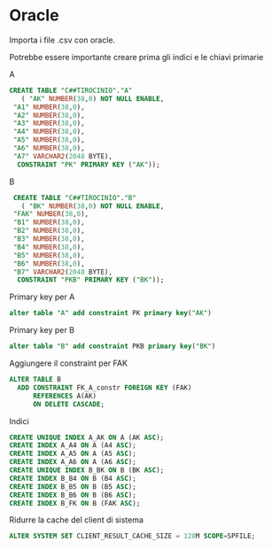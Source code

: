 # Oracle

Importa i file .csv con oracle.

Potrebbe essere importante creare prima gli indici e le chiavi primarie

A

```sql
CREATE TABLE "C##TIROCINIO"."A" 
   ( "AK" NUMBER(38,0) NOT NULL ENABLE, 
 "A1" NUMBER(38,0), 
 "A2" NUMBER(38,0), 
 "A3" NUMBER(38,0), 
 "A4" NUMBER(38,0), 
 "A5" NUMBER(38,0), 
 "A6" NUMBER(38,0), 
 "A7" VARCHAR2(2048 BYTE), 
  CONSTRAINT "PK" PRIMARY KEY ("AK"));
```

B

```sql
 CREATE TABLE "C##TIROCINIO"."B" 
   ( "BK" NUMBER(38,0) NOT NULL ENABLE, 
 "FAK" NUMBER(38,0), 
 "B1" NUMBER(38,0), 
 "B2" NUMBER(38,0), 
 "B3" NUMBER(38,0), 
 "B4" NUMBER(38,0), 
 "B5" NUMBER(38,0), 
 "B6" NUMBER(38,0), 
 "B7" VARCHAR2(2048 BYTE), 
  CONSTRAINT "PKB" PRIMARY KEY ("BK"));
```

Primary key per A

```sql
alter table "A" add constraint PK primary key("AK") 
```

Primary key per B

```sql
alter table "B" add constraint PKB primary key("BK") 
```

Aggiungere il constraint per FAK

```sql
ALTER TABLE B
  ADD CONSTRAINT FK_A_constr FOREIGN KEY (FAK)     
      REFERENCES A(AK)
      ON DELETE CASCADE;
```

Indici

```sql
CREATE UNIQUE INDEX A_AK ON A (AK ASC);
CREATE INDEX A_A4 ON A (A4 ASC);
CREATE INDEX A_A5 ON A (A5 ASC);
CREATE INDEX A_A6 ON A (A6 ASC);
CREATE UNIQUE INDEX B_BK ON B (BK ASC);
CREATE INDEX B_B4 ON B (B4 ASC);
CREATE INDEX B_B5 ON B (B5 ASC);
CREATE INDEX B_B6 ON B (B6 ASC);
CREATE INDEX B_FK ON B (FAK ASC);
```

Ridurre la cache del client di sistema

```sql
ALTER SYSTEM SET CLIENT_RESULT_CACHE_SIZE = 128M SCOPE=SPFILE;
```
